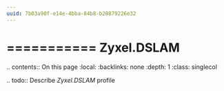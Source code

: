```yaml
---
uuid: 7b03a90f-e14e-4bba-84b8-b20879226e32
---
```



===========
Zyxel.DSLAM
===========

.. contents:: On this page
    :local:
    :backlinks: none
    :depth: 1
    :class: singlecol

.. todo::
    Describe *Zyxel.DSLAM* profile

